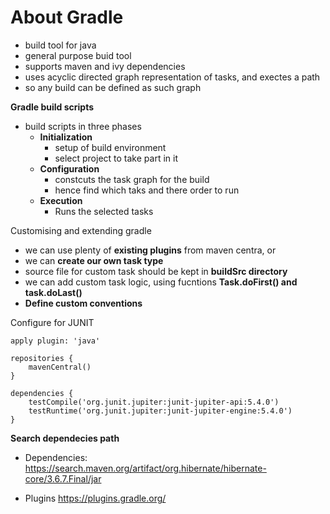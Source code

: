



# About Gradle

- build tool for java
- general purpose buid tool
- supports maven and ivy dependencies
- uses acyclic directed graph representation of tasks, and exectes a path
- so any build can be defined as such graph



**Gradle build scripts**

- build scripts in three phases 
  - **Initialization**
    - setup of build environment
    - select project to take part in it
  - **Configuration**
    - constcuts the task graph for the build
    - hence find which taks and there order to run  
  - **Execution**
    - Runs the selected tasks

Customising and extending gradle 
- we can use plenty of **existing plugins** from maven centra, or
- we can **create our own task type**
- source file for custom task should be kept in **buildSrc directory**
- we can add custom task logic, using fucntions **Task.doFirst() and task.doLast()**
- **Define custom conventions**

Configure for JUNIT
```
apply plugin: 'java'

repositories {
    mavenCentral()
}

dependencies {
    testCompile('org.junit.jupiter:junit-jupiter-api:5.4.0')
    testRuntime('org.junit.jupiter:junit-jupiter-engine:5.4.0')
}
```




**Search dependecies path**

- Dependencies: <https://search.maven.org/artifact/org.hibernate/hibernate-core/3.6.7.Final/jar>

- Plugins <https://plugins.gradle.org/>
